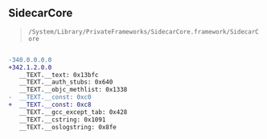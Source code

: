 ## SidecarCore

> `/System/Library/PrivateFrameworks/SidecarCore.framework/SidecarCore`

```diff

-340.0.0.0.0
+342.1.2.0.0
   __TEXT.__text: 0x13bfc
   __TEXT.__auth_stubs: 0x640
   __TEXT.__objc_methlist: 0x1338
-  __TEXT.__const: 0xc0
+  __TEXT.__const: 0xc8
   __TEXT.__gcc_except_tab: 0x428
   __TEXT.__cstring: 0x1091
   __TEXT.__oslogstring: 0x8fe

```
